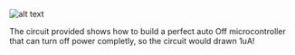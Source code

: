 ![alt text][logo]

The circuit provided shows how to build a perfect auto Off microcontroller that can turn off power completly, so the circuit would drawn 1uA!


[logo]: https://github.com/nathanRamaNoodles/Auto-Off-with-Timer/blob/master/Auto_Off%20-%20Timer_schem.jpg?raw=true "schematic"
